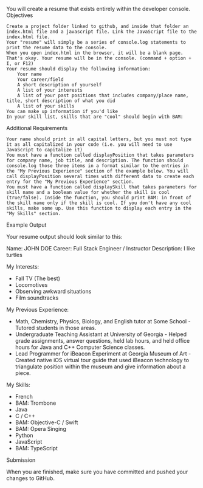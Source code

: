 You will create a resume that exists entirely within the developer console.
Objectives

    Create a project folder linked to github, and inside that folder an index.html file and a javascript file. Link the JavaScript file to the index.html file.
    Your "resume" will simply be a series of console.log statements to print the resume data to the console.
    When you open index.html in the browser, it will be a blank page. That's okay. Your resume will be in the console. (command + option + I, or F12)
    Your resume should display the following information:
        Your name
        Your career/field
        A short description of yourself
        A list of your interests
        A list of your past positions that includes company/place name, title, short description of what you did
        A list of your skills
    You can make up information if you'd like
    In your skill list, skills that are "cool" should begin with BAM:

Additional Requirements

    Your name should print in all capital letters, but you must not type it as all capitalized in your code (i.e. you will need to use JavaScript to capitalize it)
    You must have a function called displayPosition that takes parameters for company name, job title, and description. The function should console.log those three items in a format similar to the entries in the "My Previous Experience" section of the example below. You will call displayPosition several times with different data to create each entry for the "My Previous Experience" section.
    You must have a function called displaySkill that takes parameters for skill name and a boolean value for whether the skill is cool (true/false). Inside the function, you should print BAM: in front of the skill name only if the skill is cool. If you don't have any cool skills, make some up. Use this function to display each entry in the "My Skills" section.

Example Output

Your resume output should look similar to this:

Name: JOHN DOE
Career: Full Stack Engineer / Instructor
Description: I like turtles

My Interests:

- Fall TV (The best)
- Locomotives
- Observing awkward situations
- Film soundtracks

My Previous Experience:

- Math, Chemistry, Physics, Biology, and English tutor at Some School - Tutored students in those areas.
- Undergraduate Teaching Assistant at University of Georgia - Helped grade assignments, answer questions, held lab hours, and held office hours for Java and C++ Computer Science classes.
- Lead Programmer for iBeacon Experiment at Georgia Museum of Art - Created native iOS virtual tour guide that used iBeacon technology to triangulate position within the museum and give information about a piece.

My Skills:

- French
- BAM: Trombone
- Java
- C / C++
- BAM: Objective-C / Swift
- BAM: Opera Singing
- Python
- JavaScript
- BAM: TypeScript

Submission

When you are finished, make sure you have committed and pushed your changes to GitHub.
